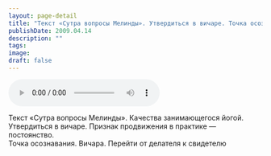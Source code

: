 ```yaml
---
layout: page-detail
title: "Текст «Сутра вопросы Мелинды». Утвердиться в вичаре. Точка осознавания"
publishDate: 2009.04.14
description: ""
tags:
image:
draft: false
---
```


<audio title="2009.04.14 - Текст «Сутра вопросы Мелинды». Утвердиться в вичаре. Точка осознавания.mp3" src="/upload/iblock/916/9168f3a70a3d74c00bd2c308955c16a8.mp3" controls=""></audio>

 Текст «Сутра вопросы Мелинды». Качества занимающегося йогой.   
 Утвердиться в вичаре. Признак продвижения в практике — постоянство.  
 Точка осознавания. Вичара. Перейти от делателя к свидетелю   

  
